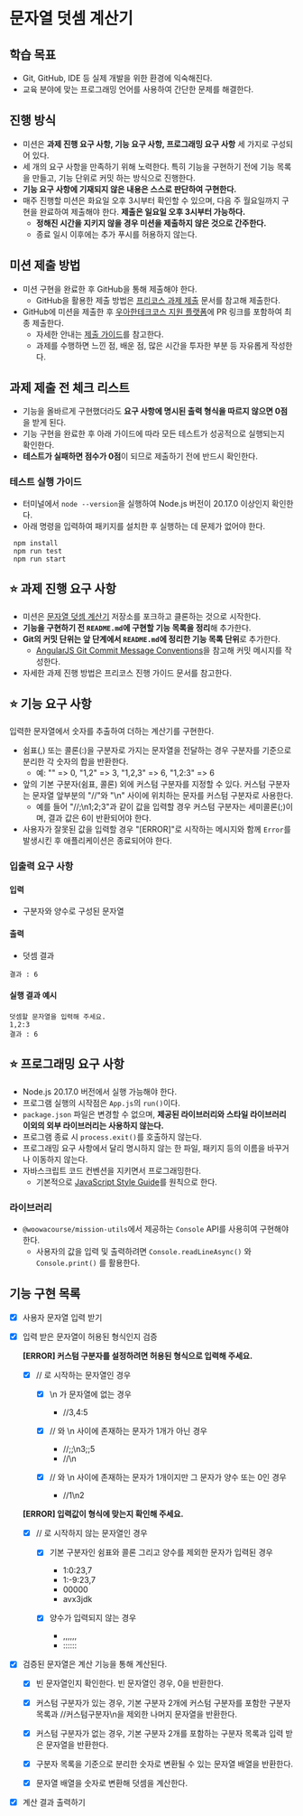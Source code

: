 # 문자열 덧셈 계산기

## 학습 목표

- Git, GitHub, IDE 등 실제 개발을 위한 환경에 익숙해진다.
- 교육 분야에 맞는 프로그래밍 언어를 사용하여 간단한 문제를 해결한다.

## 진행 방식 

- 미션은 **과제 진행 요구 사항, 기능 요구 사항, 프로그래밍 요구 사항** 세 가지로 구성되어 있다.
- 세 개의 요구 사항을 만족하기 위해 노력한다. 특히 기능을 구현하기 전에 기능 목록을 만들고, 기능 단위로 커밋 하는 방식으로 진행한다.
- **기능 요구 사항에 기재되지 않은 내용은 스스로 판단하여 구현한다.**
- 매주 진행할 미션은 화요일 오후 3시부터 확인할 수 있으며, 다음 주 월요일까지 구현을 완료하여 제출해야 한다. **제출은 일요일 오후 3시부터 가능하다.**
  - **정해진 시간을 지키지 않을 경우 미션을 제출하지 않은 것으로 간주한다.**
  - 종료 일시 이후에는 추가 푸시를 허용하지 않는다.

## 미션 제출 방법

- 미션 구현을 완료한 후 GitHub을 통해 제출해야 한다.
  - GitHub을 활용한 제출 방법은 [프리코스 과제 제출](https://github.com/woowacourse/woowacourse-docs/tree/main/precourse) 문서를 참고해 제출한다. 
- GitHub에 미션을 제출한 후 [우아한테크코스 지원 플랫폼](https://apply.techcourse.co.kr/)에 PR 링크를 포함하여 최종 제출한다.
  - 자세한 안내는 [제출 가이드](https://github.com/woowacourse/woowacourse-docs/tree/main/precourse#%EC%A0%9C%EC%B6%9C-%EA%B0%80%EC%9D%B4%EB%93%9C)를 참고한다.
  - 과제를 수행하면 느낀 점, 배운 점, 많은 시간을 투자한 부분 등 자유롭게 작성한다. 

## 과제 제출 전 체크 리스트

- 기능을 올바르게 구현했더라도 **요구 사항에 명시된 출력 형식을 따르지 않으면 0점**을 받게 된다.
- 기능 구현을 완료한 후 아래 가이드에 따라 모든 테스트가 성공적으로 실행되는지 확인한다.
- **테스트가 실패하면 점수가 0점**이 되므로 제출하기 전에 반드시 확인한다.

### 테스트 실행 가이드

- 터미널에서 `node --version`을 실행하여 Node.js 버전이 20.17.0 이상인지 확인한다.
- 아래 명령을 입력하여 패키지를 설치한 후 실행하는 데 문제가 없어야 한다.

```
 npm install
 npm run test
 npm run start
```

## ⭐️ 과제 진행 요구 사항

- 미션은 [문자열 덧셈 계산기](https://github.com/woowacourse-precourse/javascript-calculator-7) 저장소를 포크하고 클론하는 것으로 시작한다.
- **기능을 구현하기 전 `README.md`에 구현할 기능 목록을 정리**해 추가한다.
- **Git의 커밋 단위는 앞 단계에서 `README.md`에 정리한 기능 목록 단위**로 추가한다.
  - [AngularJS Git Commit Message Conventions](https://gist.github.com/stephenparish/9941e89d80e2bc58a153)을 참고해 커밋 메시지를 작성한다.
- 자세한 과제 진행 방법은 프리코스 진행 가이드 문서를 참고한다.

## ⭐️ 기능 요구 사항

입력한 문자열에서 숫자를 추출하여 더하는 계산기를 구현한다.

- 쉼표(,) 또는 콜론(:)을 구분자로 가지는 문자열을 전달하는 경우 구분자를 기준으로 분리한 각 숫자의 합을 반환한다.
  - 예: "" => 0, "1,2" => 3, "1,2,3" => 6, "1,2:3" => 6
- 앞의 기본 구분자(쉼표, 콜론) 외에 커스텀 구분자를 지정할 수 있다. 커스텀 구분자는 문자열 앞부분의 "//"와 "\n" 사이에 위치하는 문자를 커스텀 구분자로 사용한다.
  - 예를 들어 "//;\n1;2;3"과 같이 값을 입력할 경우 커스텀 구분자는 세미콜론(;)이며, 결과 값은 6이 반환되어야 한다.
- 사용자가 잘못된 값을 입력할 경우 "[ERROR]"로 시작하는 메시지와 함께 `Error`를 발생시킨 후 애플리케이션은 종료되어야 한다.

### 입출력 요구 사항

#### 입력

- 구분자와 양수로 구성된 문자열

#### 출력

- 덧셈 결과

```
결과 : 6
```
#### 실행 결과 예시

```
덧셈할 문자열을 입력해 주세요.
1,2:3
결과 : 6
```

## ⭐️ 프로그래밍 요구 사항

- Node.js 20.17.0 버전에서 실행 가능해야 한다. 
- 프로그램 실행의 시작점은 `App.js`의 `run()`이다.
- `package.json` 파일은 변경할 수 없으며, **제공된 라이브러리와 스타일 라이브러리 이외의 외부 라이브러리는 사용하지 않는다.**
- 프로그램 종료 시 `process.exit()`를 호출하지 않는다.
- 프로그래밍 요구 사항에서 달리 명시하지 않는 한 파일, 패키지 등의 이름을 바꾸거나 이동하지 않는다.
- 자바스크립트 코드 컨벤션을 지키면서 프로그래밍한다.
  - 기본적으로 [JavaScript Style Guide](https://github.com/woowacourse/woowacourse-docs/tree/main/styleguide/javascript)를 원칙으로 한다.

### 라이브러리
- `@woowacourse/mission-utils`에서 제공하는 `Console` API를 사용히여 구현해야 한다.
  - 사용자의 값을 입력 및 출력하려면 `Console.readLineAsync()` 와 `Console.print()` 를 활용한다. 

## 기능 구현 목록

- [x] 사용자 문자열 입력 받기

- [x] 입력 받은 문자열이 허용된 형식인지 검증

  **[ERROR] 커스텀 구분자를 설정하려면 허용된 형식으로 입력해 주세요.**
  - [x] // 로 시작하는 문자열인 경우

    - [x] \n 가 문자열에 없는 경우
      - //3,4:5

    - [x] // 와 \n 사이에 존재하는 문자가 1개가 아닌 경우
      - //;;\n3;;5
      - //\n

    - [x] // 와 \n 사이에 존재하는 문자가 1개이지만 그 문자가 양수 또는 0인 경우
      - //1\n2

  **[ERROR] 입력값이 형식에 맞는지 확인해 주세요.**
  - [x] // 로 시작하지 않는 문자열인 경우

    - [x] 기본 구분자인 쉼표와 콜론 그리고 양수를 제외한 문자가 입력된 경우
      - 1:0:23,7
      - 1:-9:23,7
      - 00000
      - avx3jdk

    - [x] 양수가 입력되지 않는 경우
      - ,,,,,,
      - ::::::

- [x] 검증된 문자열은 계산 기능을 통해 계산된다. 

  - [x] 빈 문자열인지 확인한다. 빈 문자열인 경우, 0을 반환한다.

  - [x] 커스텀 구분자가 있는 경우, 기본 구분자 2개에 커스텀 구분자를 포함한 구분자 목록과 //커스텀구분자\n을 제외한 나머지 문자열을 반환한다.

  - [x] 커스텀 구분자가 없는 경우, 기본 구분자 2개를 포함하는 구분자 목록과 입력 받은 문자열을 반환한다.

  - [x] 구분자 목록을 기준으로 분리한 숫자로 변환될 수 있는 문자열 배열을 반환한다.

  - [x] 문자열 배열을 숫자로 변환해 덧셈을 계산한다. 

- [x] 계산 결과 출력하기 


